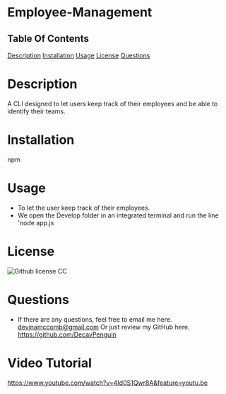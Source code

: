 # Employee-Management
  ## Table Of Contents
  [Description](#Description)
  [Installation](#Installation)
  [Usage](#Usage)
  [License](#License)
  [Questions](#Questions)

# Description
A CLI designed to let users keep track of their employees and be able to identify their teams.
# Installation
npm
# Usage
* To let the user keep track of their employees.
* We open the Develop folder in an integrated terminal and run the line 'node app.js
# License
![Github license](https://img.shields.io/badge/cc-$%7B1.0%7D-blue.svg)
CC
# Questions
* If there are any questions, feel free to email me here.
devinamccomb@gmail.com
Or just review my GitHub here.
https://github.com/DecayPenguin

# Video Tutorial
https://www.youtube.com/watch?v=4Id0S1Qwr8A&feature=youtu.be
